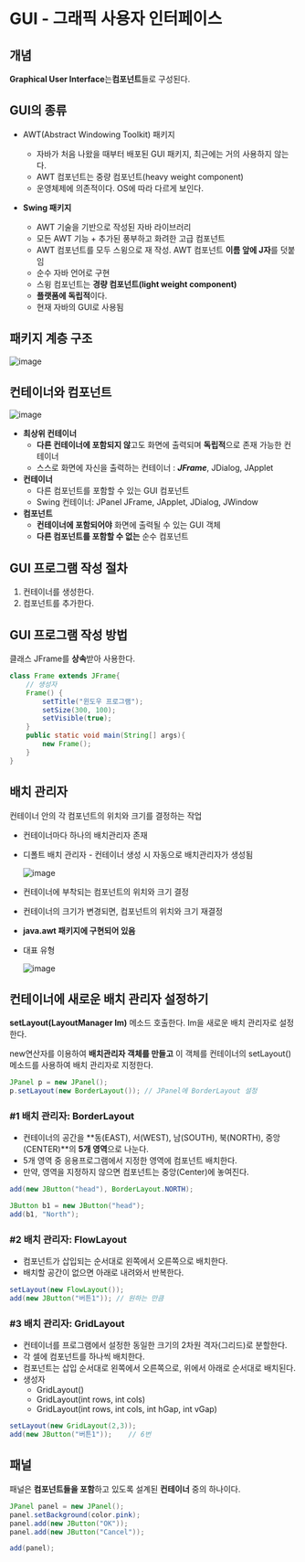 # GUI - 그래픽 사용자 인터페이스

## 개념

**Graphical User Interface**는**컴포넌트**들로 구성된다.

## GUI의 종류

- AWT(Abstract Windowing Toolkit) 패키지
  - 자바가 처음 나왔을 때부터 배포된 GUI 패키지, 최근에는 거의 사용하지 않는다.
  - AWT 컴포넌트는 중량 컴포넌트(heavy weight component)
  - 운영체제에 의존적이다. OS에 따라 다르게 보인다.

- **Swing 패키지**
  -  AWT 기술을 기반으로 작성된 자바 라이브러리
  - 모든 AWT 기능 + 추가된 풍부하고 화려한 고급 컴포넌트
  - AWT 컴포넌트를 모두 스윙으로 재 작성. AWT 컴포넌트 **이름 앞에 J자**를 덧붙임
  - 순수 자바 언어로 구현
  - 스윙 컴포넌트는 **경량 컴포넌트(light weight component)**
  - **플랫폼에 독립적**이다.
  - 현재 자바의 GUI로 사용됨



## 패키지 계층 구조

![image](https://user-images.githubusercontent.com/68107000/96226503-b12a8c00-0fcd-11eb-9175-76f3bd9eee64.png)



## 컨테이너와 컴포넌트

![image](https://user-images.githubusercontent.com/68107000/96227081-81c84f00-0fce-11eb-948a-02b7acf19a33.png)

- **최상위 컨테이너**
  - **다른 컨테이너에 포함되지 않**고도 화면에 출력되며 **독립적**으로 존재 가능한 컨테이너
  - 스스로 화면에 자신을 출력하는 컨테이너 : ***JFrame***, JDialog, JApplet
- **컨테이너**
  - 다른 컴포넌트를 포함할 수 있는 GUI 컴포넌트
  - Swing 컨테이너: JPanel JFrame, JApplet, JDialog, JWindow
- **컴포넌트**
  - **컨테이너에 포함되어야** 화면에 출력될 수 있는 GUI 객체
  - **다른 컴포넌트를 포함할 수 없는** 순수 컴포넌트



## GUI 프로그램 작성 절차

1. 컨테이너를 생성한다.
2. 컴포넌트를 추가한다.



## GUI 프로그램 작성 방법

클래스 JFrame를 **상속**받아 사용한다.

```java
class Frame extends JFrame{
    // 생성자
    Frame() {
        setTitle("윈도우 프로그램");
       	setSize(300, 100);
        setVisible(true);
    }
    public static void main(String[] args){
		new Frame();
    }
}
```



## 배치 관리자

컨테이너 안의 각 컴포넌트의 위치와 크기를 결정하는 작업

- 컨테이너마다 하나의 배치관리자 존재 

- 디폴트 배치 관리자 - 컨테이너 생성 시 자동으로  배치관리자가 생성됨

  ![image](https://user-images.githubusercontent.com/68107000/96223454-e7b1d800-0fc8-11eb-92cb-1edc6abae0fa.png)

- 컨테이너에 부착되는 컴포넌트의 위치와 크기 결정

- 컨테이너의 크기가 변경되면, 컴포넌트의 위치와 크기 재결정

- **java.awt 패키지에 구현되어 있음**

- 대표 유형

  ![image](https://user-images.githubusercontent.com/68107000/96223410-d1a41780-0fc8-11eb-9879-efc75f64f610.png)



## 컨테이너에 새로운 배치 관리자 설정하기

**setLayout(LayoutManager lm)** 메소드 호출한다. Im을 새로운 배치 관리자로 설정한다.

new연산자를 이용하여 **배치관리자 객체를 만들고** 이 객체를 컨테이너의 setLayout()메소드를 사용하여 배치 관리자로 지정한다.

```java
JPanel p = new JPanel();
p.setLayout(new BorderLayout()); // JPanel에 BorderLayout 설정
```



### #1 배치 관리자: BorderLayout

- 컨테이너의 공간을 **동(EAST), 서(WEST), 남(SOUTH), 북(NORTH), 중앙 (CENTER)**의 **5개 영역**으로 나눈다.
- 5개 영역 중 응용프로그램에서 지정한 영역에 컴포넌트 배치한다.
- 만약, 영역을 지정하지 않으면 컴포넌트는 중앙(Center)에 놓여진다.

```java
add(new JButton("head"), BorderLayout.NORTH);

JButton b1 = new JButton("head");
add(b1, "North");
```



### #2 배치 관리자: FlowLayout

- 컴포넌트가 삽입되는 순서대로 왼쪽에서 오른쪽으로 배치한다.
- 배치할 공간이 없으면 아래로 내려와서 반복한다.

```java
setLayout(new FlowLayout());
add(new JButton("버튼1")); // 원하는 만큼
```



### #3 배치 관리자: GridLayout

- 컨테이너를 프로그램에서 설정한 동일한 크기의 2차원 격자(그리드)로 분할한다.
- 각 셀에 컴포넌트를 하나씩 배치한다.
- 컴포넌트는 삽입 순서대로 왼쪽에서 오른쪽으로, 위에서 아래로 순서대로 배치된다.
- 생성자
  - GridLayout() 
  - GridLayout(int rows, int cols) 
  - GridLayout(int rows, int cols, int hGap, int vGap)

```java
setLayout(new GridLayout(2,3));
add(new JButton("버튼1")); 	// 6번
```



## 패널

패널은 **컴포넌트들을 포함**하고 있도록 설계된 **컨테이너** 중의 하나이다.

```java
JPanel panel = new JPanel();
panel.setBackground(color.pink);
panel.add(new JButton("OK"));
panel.add(new JButton("Cancel"));

add(panel);
```

